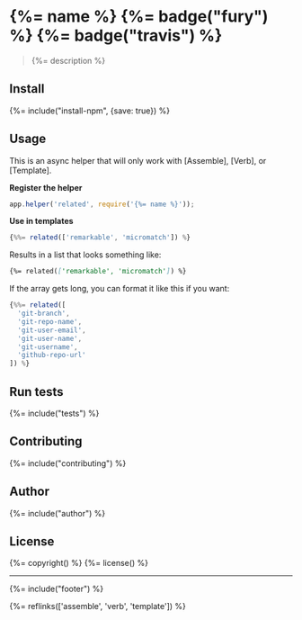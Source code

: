 # {%= name %} {%= badge("fury") %} {%= badge("travis") %}

> {%= description %}

## Install
{%= include("install-npm", {save: true}) %}

## Usage

This is an async helper that will only work with [Assemble], [Verb], or [Template].

**Register the helper**

```js
app.helper('related', require('{%= name %}'));
```

**Use in templates**

```js
{%%= related(['remarkable', 'micromatch']) %}
```

Results in a list that looks something like:

```markdown
{%= related(['remarkable', 'micromatch']) %}
```

If the array gets long, you can format it like this if you want:

```js
{%%= related([
  'git-branch', 
  'git-repo-name', 
  'git-user-email', 
  'git-user-name', 
  'git-username', 
  'github-repo-url'
]) %}   
```

## Run tests
{%= include("tests") %}

## Contributing
{%= include("contributing") %}

## Author
{%= include("author") %}

## License
{%= copyright() %}
{%= license() %}

***

{%= include("footer") %}

{%= reflinks(['assemble', 'verb', 'template']) %}
